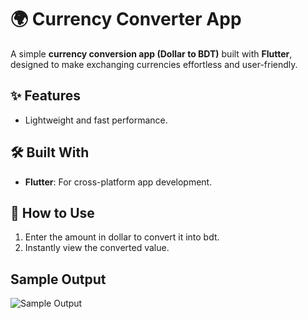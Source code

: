 # 🌍 Currency Converter App  

A simple **currency conversion app (Dollar to BDT)** built with **Flutter**, designed to make exchanging currencies effortless and user-friendly.  

## ✨ Features   
- Lightweight and fast performance.  

## 🛠️ Built With  
- **Flutter**: For cross-platform app development.

## 🚀 How to Use
1. Enter the amount in dollar to convert it into bdt.  
2. Instantly view the converted value.  

## Sample Output
![Sample Output](https://github.com/user-attachments/assets/bdb65dbb-e2d4-48ed-a543-79e1657e3f96)

